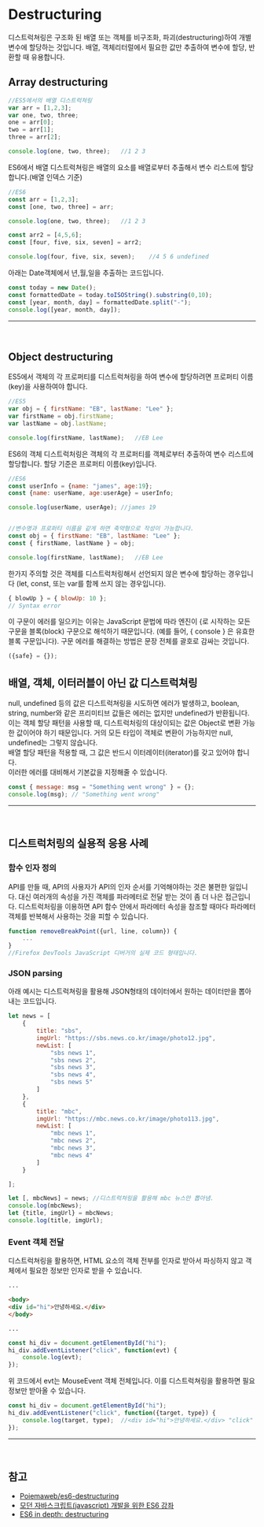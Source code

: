 # Destructuring

디스트럭쳐링은 구조화 된 배열 또는 객체를 비구조화, 파괴(destructuring)하여 개별 변수에 할당하는 것입니다. 배열, 객체리터럴에서 필요한 값만 추출하여 변수에 할당, 반환할 때 유용합니다.  

## Array destructuring
```js
//ES5에서의 배열 디스트럭쳐링
var arr = [1,2,3];
var one, two, three;
one = arr[0];
two = arr[1];
three = arr[2];

console.log(one, two, three);   //1 2 3
```

ES6에서 배열 디스트럭쳐링은 배열의 요소를 배열로부터 추출해서 변수 리스트에 할당합니다.(배열 인덱스 기준)
```js
//ES6
const arr = [1,2,3];
const [one, two, three] = arr;

console.log(one, two, three);   //1 2 3

const arr2 = [4,5,6];
const [four, five, six, seven] = arr2;

console.log(four, five, six, seven);    //4 5 6 undefined
```

아래는 Date객체에서 년,월,일을 추출하는 코드입니다.
```js
const today = new Date();
const formattedDate = today.toISOString().substring(0,10);
const [year, month, day] = formattedDate.split("-");
console.log([year, month, day]);
```

---
<br>

## Object destructuring
ES5에서 객체의 각 프로퍼티를 디스트럭쳐링을 하여 변수에 할당하려면 프로퍼티 이름(key)을 사용하여야 합니다.
```js
//ES5
var obj = { firstName: "EB", lastName: "Lee" };
var firstName = obj.firstName;
var lastName = obj.lastName;

console.log(firstName, lastName);   //EB Lee
```

ES6의 객체 디스트럭처링은 객체의 각 프로퍼티를 객체로부터 추출하여 변수 리스트에 할당합니다. 할당 기준은 프로퍼티 이름(key)입니다.
```js
//ES6
const userInfo = {name: "james", age:19};
const {name: userName, age:userAge} = userInfo;

console.log(userName, userAge); //james 19


//변수명과 프로퍼티 이름을 같게 하면 축약형으로 작성이 가능합니다.
const obj = { firstName: "EB", lastName: "Lee" };
const { firstName, lastName } = obj;

console.log(firstName, lastName);   //EB Lee
```

한가지 주의할 것은 객체를 디스트럭처링해서 선언되지 않은 변수에 할당하는 경우입니다 (let, const, 또는 var를 함께 쓰지 않는 경우입니다).
```js
{ blowUp } = { blowUp: 10 };
// Syntax error
```
이 구문이 에러를 일으키는 이유는 JavaScript 문법에 따라 엔진이 {로 시작하는 모든 구문을 블록(block) 구문으로 해석하기 때문입니다. (예를 들어, { console } 은 유효한 블록 구문입니다). 구문 에러를 해결하는 방법은 문장 전체를 괄호로 감싸는 것입니다.
```js
({safe} = {});
```

## 배열, 객체, 이터러블이 아닌 값 디스트럭쳐링

null, undefined 등의 값은 디스트럭쳐링을 시도하면 에러가 발생하고, boolean, string, number와 같은 프리미티브 값들은 에러는 없지만 undefined가 반환됩니다.  
이는 객체 할당 패턴을 사용할 때, 디스트럭처링의 대상이되는 값은 Object로 변환 가능한 값이어야 하기 때문입니다. 거의 모든 타입이 객체로 변환이 가능하지만 null, undefined는 그렇지 않습니다.  
배열 할당 패턴을 적용할 때, 그 값은 반드시 이터레이터(iterator)를 갖고 있어야 합니다.  
이러한 에러를 대비해서 기본값을 지정해줄 수 있습니다.
```js
const { message: msg = "Something went wrong" } = {};
console.log(msg); // "Something went wrong"
```

---
<br>

## 디스트럭처링의 실용적 응용 사례

### 함수 인자 정의
API를 만들 때, API의 사용자가 API의 인자 순서를 기억해야하는 것은 불편한 일입니다. 대신 여러개의 속성을 가진 객체를 파라메터로 전달 받는 것이 좀 더 나은 접근입니다. 디스트럭처링을 이용하면 API 함수 안에서 파라메터 속성을 참조할 때마다 파라메터 객체를 반복해서 사용하는 것을 피할 수 있습니다.
```js
function removeBreakPoint({url, line, column}) {
    ...
}
//Firefox DevTools JavaScript 디버거의 실제 코드 형태입니다.
```

### JSON parsing
아래 예시는 디스트럭쳐링을 활용해 JSON형태의 데이터에서 원하는 데이터만을 뽑아내는 코드입니다.

```js
let news = [
    {
        title: "sbs",
        imgUrl: "https://sbs.news.co.kr/image/photo12.jpg",
        newList: [
            "sbs news 1",
            "sbs news 2",
            "sbs news 3",
            "sbs news 4",
            "sbs news 5"
        ]
    },
    {
        title: "mbc",
        imgUrl: "https://mbc.news.co.kr/image/photo113.jpg",
        newList: [
            "mbc news 1",
            "mbc news 2",
            "mbc news 3",
            "mbc news 4"
        ]
    }

];

let [, mbcNews] = news; //디스트럭쳐링을 활용해 mbc 뉴스만 뽑아냄.
console.log(mbcNews);
let {title, imgUrl} = mbcNews;
console.log(title, imgUrl);
```

### Event 객체 전달
디스트럭쳐링을 활용하면, HTML 요소의 객체 전부를 인자로 받아서 파싱하지 않고 객체에서 필요한 정보만 인자로 받을 수 있습니다.
```html
...

<body>
<div id="hi">안녕하세요.</div>
</body>

...
```
```js
const hi_div = document.getElementById("hi");
hi_div.addEventListener("click", function(evt) {
    console.log(evt);
});
```
위 코드에서 evt는 MouseEvent 객체 전체입니다. 이를 디스트럭쳐링을 활용하면 필요 정보만 받아올 수 있습니다.
```js
const hi_div = document.getElementById("hi");
hi_div.addEventListener("click", function({target, type}) {
    console.log(target, type);  //<div id="hi">안녕하세요.</div> "click"
});
```

---
<br>

## 참고

- [Poiemaweb/es6-destructuring](https://poiemaweb.com/es6-destructuring)
- [모던 자바스크립트(javascript) 개발을 위한 ES6 강좌](https://www.inflearn.com/course/es6-%EA%B0%95%EC%A2%8C-%EC%9E%90%EB%B0%94%EC%8A%A4%ED%81%AC%EB%A6%BD%ED%8A%B8/)
- [ES6 in depth: destructuring](http://hacks.mozilla.or.kr/2015/09/es6-in-depth-destructuring/)